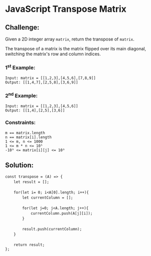 # JavaScript Transpose Matrix

## Challenge:

Given a 2D integer array `matrix`, return the transpose of `matrix`.

The transpose of a matrix is the matrix flipped over its main diagonal, switching the matrix's row and column indices.

### 1<sup>st</sup> Example:

`Input: matrix = [[1,2,3],[4,5,6],[7,8,9]]`
<br/>
`Output: [[1,4,7],[2,5,8],[3,6,9]]`

### 2<sup>nd</sup> Example:

`Input: matrix = [[1,2,3],[4,5,6]]`
<br/>
`Output: [[1,4],[2,5],[3,6]]`

### Constraints:

`m == matrix.length`
<br/>
`n == matrix[i].length`
<br/>
`1 <= m, n <= 1000`
<br/>
`1 <= m * n <= 10⁵`
<br/>
`-10⁹ <= matrix[i][j] <= 10⁹`

## Solution:

`const transpose = (A) => {`
<br/>
&nbsp;&nbsp;&nbsp;&nbsp;&nbsp;&nbsp;&nbsp;`let result = [];`
<br/>
<br/>
&nbsp;&nbsp;&nbsp;&nbsp;&nbsp;&nbsp;&nbsp;`for(let i= 0; i<A[0].length; i++){`
<br/>
&nbsp;&nbsp;&nbsp;&nbsp;&nbsp;&nbsp;&nbsp;&nbsp;&nbsp;&nbsp;&nbsp;&nbsp;&nbsp;&nbsp;`let currentColumn = [];`
<br/>
<br/>
&nbsp;&nbsp;&nbsp;&nbsp;&nbsp;&nbsp;&nbsp;&nbsp;&nbsp;&nbsp;&nbsp;&nbsp;&nbsp;&nbsp;`for(let j=0; j<A.length; j++){`
<br/>
&nbsp;&nbsp;&nbsp;&nbsp;&nbsp;&nbsp;&nbsp;&nbsp;&nbsp;&nbsp;&nbsp;&nbsp;&nbsp;&nbsp;&nbsp;&nbsp;&nbsp;&nbsp;&nbsp;&nbsp;&nbsp;`currentColumn.push(A[j][i]);`
<br/>
&nbsp;&nbsp;&nbsp;&nbsp;&nbsp;&nbsp;&nbsp;&nbsp;&nbsp;&nbsp;&nbsp;&nbsp;&nbsp;&nbsp;`}`
<br/>
<br/>
&nbsp;&nbsp;&nbsp;&nbsp;&nbsp;&nbsp;&nbsp;&nbsp;&nbsp;&nbsp;&nbsp;&nbsp;&nbsp;&nbsp;`result.push(currentColumn);`
<br/>
&nbsp;&nbsp;&nbsp;&nbsp;&nbsp;&nbsp;&nbsp;`}`
<br/>
<br/>
&nbsp;&nbsp;&nbsp;&nbsp;&nbsp;&nbsp;&nbsp;`return result;`
<br/>
`};`
<br/>
<br/>